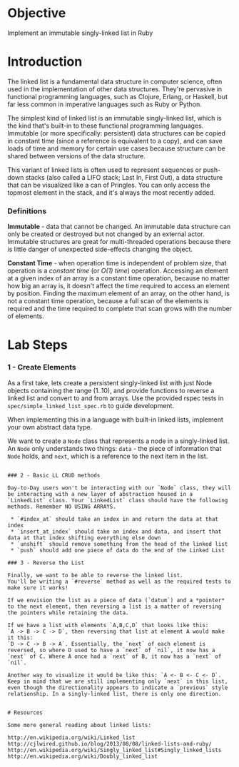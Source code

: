 # Objective

Implement an immutable singly-linked list in Ruby

# Introduction

The linked list is a fundamental data structure in computer science, often used in the implementation of other data structures. They're pervasive in functional programming languages, such as Clojure, Erlang, or Haskell, but far less common in imperative languages such as Ruby or Python.

The simplest kind of linked list is an immutable singly-linked list, which is the kind that's built-in to these functional programming languages. Immutable (or more specifically: persistent) data structures can be copied in constant time (since a reference is equivalent to a copy), and can save loads of time and memory for certain use cases because structure can be shared between versions of the data structure.

This variant of linked lists is often used to represent sequences or push-down stacks (also called a LIFO stack; Last In, First Out), a data structure that can be visualized like a can of Pringles. You can only access the topmost element in the stack, and it's always the most recently added.

### Definitions

**Immutable** - data that cannot be changed. An immutable data structure can only be created or destroyed but not changed by an external actor. Immutable structures are great for multi-threaded operations because there is little danger of unexpected side-effects changing the object.

**Constant Time** - when operation time is independent of problem size, that operation is a *constant time* (or *O(1) time*) operation. Accessing an element at a given index of an array is a constant time operation, because no matter how big an array is, it doesn't affect the time required to access an element by position. Finding the maximum element of an array, on the other hand, is not a constant time operation, because a full scan of the elements is required and the time required to complete that scan grows with the number of elements.

# Lab Steps

### 1 - Create Elements

As a first take, lets create a persistent singly-linked list with just Node objects containing the range (1..10), and provide functions to reverse a linked list and convert to and from arrays. Use the provided rspec tests in `spec/simple_linked_list_spec.rb` to guide development.

When implementing this in a language with built-in linked lists, implement your own abstract data type.

We want to create a `Node` class that represents a node in a singly-linked list. An `Node` only understands two things: `data` - the piece of information that `Node` holds, and `next`, which is a reference to the next item in the list.

```

### 2 - Basic LL CRUD methods

Day-to-Day users won't be interacting with our `Node` class, they will be interacting with a new layer of abstraction housed in a `LinkedList` class. Your `LinkedList` class should have the following methods. Remember NO USING ARRAYS.

 * `#index_at` should take an index in and return the data at that index
 * `insert_at_index` should take an index and data, and insert that data at that index shifting everything else down
 * `unshift` should remove something from the head of the linked list
 * `push` should add one piece of data do the end of the Linked List

### 3 - Reverse the List

Finally, we want to be able to reverse the linked list.
You'll be writing a `#reverse` method as well as the required tests to make sure it works!

If we envision the list as a piece of data (`datum`) and a *pointer* to the next element, then reversing a list is a matter of reversing the pointers while retaining the data.

If we have a list with elements `A,B,C,D` that looks like this:
`A -> B -> C -> D`, then reversing that list at element A would make it this:
`D -> C -> B -> A`. Essentially, the `next` of each element is reversed, so where D used to have a `next` of `nil`, it now has a `next` of C. Where A once had a `next` of B, it now has a `next` of `nil`.

Another way to visualize it would be like this: `A <- B <- C <- D`. Keep in mind that we are still implementing only `next` in this list, even though the directionality appears to indicate a `previous` style relationship. In a singly-linked list, there is only one direction.


# Resources

Some more general reading about linked lists:

http://en.wikipedia.org/wiki/Linked_list
http://cjlwired.github.io/blog/2013/08/08/linked-lists-and-ruby/
http://en.wikipedia.org/wiki/Singly_linked_list#Singly_linked_lists
http://en.wikipedia.org/wiki/Doubly_linked_list
